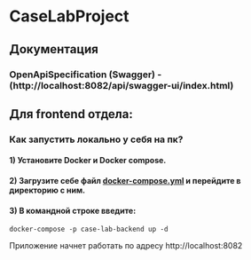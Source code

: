 # CaseLabProject

## Документация

### OpenApiSpecification (Swagger) - (http://localhost:8082/api/swagger-ui/index.html)

## Для frontend отдела:

### Как запустить локально у себя на пк?

#### 1) Установите Docker и Docker compose.

#### 2) Загрузите себе файл [docker-compose.yml](docker-compose.yml) и перейдите в директорию с ним.

#### 3) В командной строке введите:

```
docker-compose -p case-lab-backend up -d
```

Приложение начнет работать по адресу http://localhost:8082